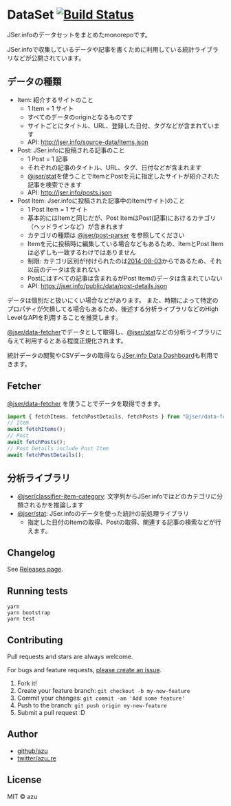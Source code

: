 # DataSet [![Build Status](https://travis-ci.org/jser/dataset.svg?branch=master)](https://travis-ci.org/jser/dataset)

JSer.infoのデータセットをまとめたmonorepoです。

JSer.infoで収集しているデータや記事を書くために利用している統計ライブラリなどが公開されています。

## データの種類

- Item: 紹介するサイトのこと
    - 1 Item = 1 サイト
    - すべてのデータのoriginとなるものです
    - サイトごとにタイトル、URL、登録した日付、タグなどが含まれています
    - API: <http://jser.info/source-data/items.json>
- Post: JSer.infoに投稿される記事のこと
    - 1 Post = 1 記事
    - それぞれの記事のタイトル、URL、タグ、日付などが含まれます
    - [@jser/stat][]を使うことでItemとPostを元に指定したサイトが紹介された記事を検索できます
    - API: <http://jser.info/posts.json>
- Post Item: Jser.infoに投稿された記事中のItem(サイト)のこと
    - 1 Post Item = 1 サイト
    - 基本的にはItemと同じだが、Post ItemはPost(記事)におけるカテゴリ（ヘッドラインなど）が含まれます
    - カテゴリの種類は [@jser/post-parser][] を参照してください
    - Itemを元に投稿時に編集している場合などもあるため、ItemとPost Itemは必ずしも一致するわけではありません
    - 制限: カテゴリ区別が付けられたのは[2014-08-03](https://jser.info/2014/08/03/renewal/)からであるため、それ以前のデータは含まれない
    - Postにはすべての記事は含まれるがPost Itemのデータは含まれていない
    - API: <https://jser.info/public/data/post-details.json>

データは個別だと扱いにくい場合などがあります。
また、時期によって特定のプロパティが欠損してる場合もあるため、後述する分析ライブラリなどのHigh LevelなAPIを利用することを推奨します。

[@jser/data-fetcher][]でデータとして取得し、[@jser/stat][]などの分析ライブラリに与えて利用するとある程度正規化されます。

統計データの閲覧やCSVデータの取得なら[JSer.info Data Dashboard](https://jser.info/data-dashboard/)も利用できます。

## Fetcher

[@jser/data-fetcher][] を使うことでデータを取得できます。

```ts
import { fetchItems, fetchPostDetails, fetchPosts } from "@jser/data-fetcher";
// Item
await fetchItems();
// Post
await fetchPosts();
// Post Details include Post Item
await fetchPostDetails();
```

## 分析ライブラリ

- [@jser/classifier-item-category][]: 文字列からJSer.infoではどのカテゴリに分類されるかを推論します
- [@jser/stat][]: JSer.infoのデータを使った統計の前処理ライブラリ
    - 指定した日付のItemの取得、Postの取得、関連する記事の検索などが行えます。

## Changelog

See [Releases page](https://github.com/jser/dataset/releases).

## Running tests

    yarn
    yarn bootstrap
    yarn test

## Contributing

Pull requests and stars are always welcome.

For bugs and feature requests, [please create an issue](https://github.com/jser/dataset/issues).

1. Fork it!
2. Create your feature branch: `git checkout -b my-new-feature`
3. Commit your changes: `git commit -am 'Add some feature'`
4. Push to the branch: `git push origin my-new-feature`
5. Submit a pull request :D

## Author

- [github/azu](https://github.com/azu)
- [twitter/azu_re](https://twitter.com/azu_re)

## License

MIT © azu


[@jser/post-parser]: packages/@jser/post-parser
[@jser/data-fetcher]: packages/@jser/data-fetcher
[@jser/classifier-item-category]: packages/@jser/classifier-item-category
[@jser/stat]: packages/@jser/stat
